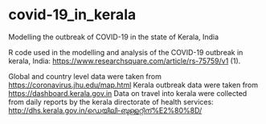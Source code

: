 # covid-19_in_kerala
Modelling the outbreak of COVID-19 in the state of Kerala, India

R code used in the modelling and analysis of the COVID-19 outbreak in kerala, India: https://www.researchsquare.com/article/rs-75759/v1 (1).

Global and country level data were taken from https://coronavirus.jhu.edu/map.html
Kerala outbreak data were taken from https://dashboard.kerala.gov.in
Data on travel into kerala were collected from daily reports by the kerala directorate of health services: http://dhs.kerala.gov.in/ഡെയിലി-ബുള്ളറ്റിന്%E2%80%8D/
